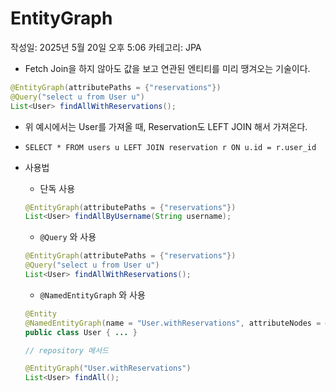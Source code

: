 # EntityGraph

작성일: 2025년 5월 20일 오후 5:06
카테고리: JPA

- Fetch Join을 하지 않아도 값을 보고 연관된 엔티티를 미리 땡겨오는 기술이다.

```java
@EntityGraph(attributePaths = {"reservations"})
@Query("select u from User u")
List<User> findAllWithReservations();
```

- 위 예시에서는 User를 가져올 때, Reservation도 LEFT JOIN 해서 가져온다.
- `SELECT * FROM users u LEFT JOIN reservation r ON u.id = r.user_id`
- 사용법
    - 단독 사용
    
    ```java
    @EntityGraph(attributePaths = {"reservations"})
    List<User> findAllByUsername(String username);
    ```
    
    - `@Query` 와 사용
    
    ```java
    @EntityGraph(attributePaths = {"reservations"})
    @Query("select u from User u")
    List<User> findAllWithReservations();
    ```
    
    - `@NamedEntityGraph` 와 사용
    
    ```java
    @Entity
    @NamedEntityGraph(name = "User.withReservations", attributeNodes = @NamedAttributeNode("reservations"))
    public class User { ... }
    
    // repository 메서드
    
    @EntityGraph("User.withReservations")
    List<User> findAll();
    ```
